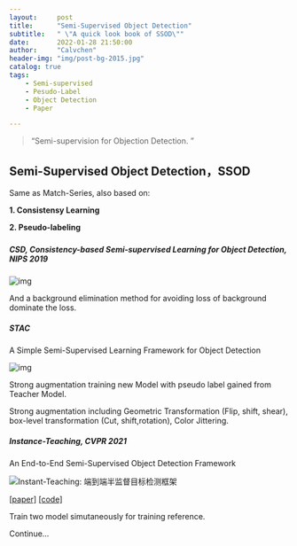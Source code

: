 ```yaml
---
layout:     post
title:      "Semi-Supervised Object Detection"
subtitle:   " \"A quick look book of SSOD\""
date:       2022-01-28 21:50:00
author:     "Calvchen"
header-img: "img/post-bg-2015.jpg"
catalog: true
tags:
    - Semi-supervised
    - Pesudo-Label
    - Object Detection
    - Paper

---
```


> “Semi-supervision for Objection Detection. ”



## Semi-Supervised Object Detection，SSOD

Same as Match-Series, also based on:

   **1. Consistensy Learning**

   **2. Pseudo-labeling**

### 

##### CSD, Consistency-based Semi-supervised Learning for Object Detection, NIPS 2019

![img](https://pic1.zhimg.com/80/v2-9b155510beacac8344b7aef496aca260_720w.jpg)

And a background elimination method for avoiding loss of background dominate the loss.

##### STAC

A Simple Semi-Supervised Learning Framework for Object Detection

![img](https://pic3.zhimg.com/80/v2-69c4ea713459a52c0f97d6a80436990e_720w.jpg)

Strong augmentation training new Model with pseudo label gained from Teacher Model.

 Strong augmentation including Geometric Transformation (Flip, shift, shear), box-level transformation (Cut, shift,rotation), Color Jittering.

##### Instance-Teaching, CVPR 2021

An End-to-End Semi-Supervised Object Detection Framework

![Instant-Teaching: 端到端半监督目标检测框架](https://pic3.zhimg.com/v2-13e7fa49bf5e975bfb6a600b4f45061b_1440w.jpg?source=172ae18b)

[[paper]](arxiv.org/pdf/2103.11402.pdf) [[code]](https://github.com/txdet/Instant-Teaching)

Train two model simutaneously for training reference.

Continue…